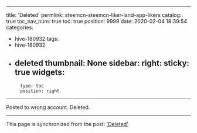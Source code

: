 
---
title: 'Deleted'
permlink: steemcn-steemcn-liker-land-app-likers
catalog: true
toc_nav_num: true
toc: true
position: 9999
date: 2020-02-04 18:39:54
categories:
- hive-180932
tags:
- hive-180932
- deleted
thumbnail: None
sidebar:
    right:
        sticky: true
widgets:
    -
        type: toc
        position: right
---


Posted to wrong account. Deleted.

- - -

This page is synchronized from the post: ['Deleted'](https://steemit.com/@ericet/steemcn-steemcn-liker-land-app-likers)
